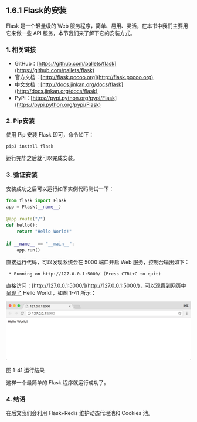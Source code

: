 ## 1.6.1 Flask的安装

Flask 是一个轻量级的 Web 服务程序，简单、易用、灵活，在本书中我们主要用它来做一些 API 服务，本节我们来了解下它的安装方式。

### 1. 相关链接

* GitHub：[https://github.com/pallets/flask](https://github.com/pallets/flask)
* 官方文档：[http://flask.pocoo.org](http://flask.pocoo.org)
* 中文文档：[http://docs.jinkan.org/docs/flask](http://docs.jinkan.org/docs/flask)
* PyPi：[https://pypi.python.org/pypi/Flask](https://pypi.python.org/pypi/Flask)

### 2. Pip安装

使用 Pip 安装 Flask 即可，命令如下：

```
pip3 install flask
```

运行完毕之后就可以完成安装。

### 3. 验证安装

安装成功之后可以运行如下实例代码测试一下：

```python
from flask import Flask
app = Flask(__name__)

@app.route("/")
def hello():
    return "Hello World!"

if __name__ == "__main__":
    app.run()
```

直接运行代码，可以发现系统会在 5000 端口开启 Web 服务，控制台输出如下：

```
 * Running on http://127.0.0.1:5000/ (Press CTRL+C to quit)
```

直接访问：[http://127.0.0.1:5000/](http://127.0.0.1:5000/)，可以观察到网页中呈现了 Hello World!，如图 1-41 所示：

![](./pictures/1-41.png)

图 1-41 运行结果

这样一个最简单的 Flask 程序就运行成功了。

### 4. 结语

在后文我们会利用 Flask+Redis 维护动态代理池和 Cookies 池。
